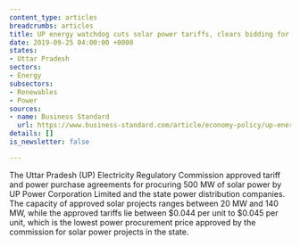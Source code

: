 ```yaml
---
content_type: articles
breadcrumbs: articles
title: UP energy watchdog cuts solar power tariffs, clears bidding for 500 mw
date: 2019-09-25 04:00:00 +0000
states:
- Uttar Pradesh
sectors:
- Energy
subsectors:
- Renewables
- Power
sources:
- name: Business Standard
  url: https://www.business-standard.com/article/economy-policy/up-energy-watchdog-cuts-solar-power-tariffs-clears-bidding-for-500-mw-119091800488_1.html
details: []
is_newsletter: false

---
```

The Uttar Pradesh (UP) Electricity Regulatory Commission approved tariff and power purchase agreements for procuring 500 MW of solar power by UP Power Corporation Limited and the state power distribution companies. The capacity of approved solar projects ranges between 20 MW and 140 MW, while the approved tariffs lie between $0.044 per unit to $0.045 per unit, which is the lowest power procurement price approved by the commission for solar power projects in the state.
